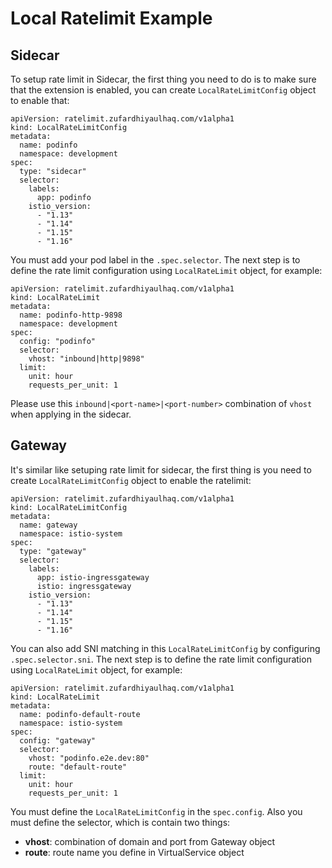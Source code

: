 # Local Ratelimit Example

## Sidecar
To setup rate limit in Sidecar, the first thing you need to do is to make sure that the extension is enabled, you can create `LocalRateLimitConfig` object to enable that:

```
apiVersion: ratelimit.zufardhiyaulhaq.com/v1alpha1
kind: LocalRateLimitConfig
metadata:
  name: podinfo
  namespace: development
spec:
  type: "sidecar"
  selector:
    labels:
      app: podinfo
    istio_version:
      - "1.13"
      - "1.14"
      - "1.15"
      - "1.16"
```

You must add your pod label in the `.spec.selector`. The next step is to define the rate limit configuration using `LocalRateLimit` object, for example:

```
apiVersion: ratelimit.zufardhiyaulhaq.com/v1alpha1
kind: LocalRateLimit
metadata:
  name: podinfo-http-9898
  namespace: development
spec:
  config: "podinfo"
  selector:
    vhost: "inbound|http|9898"
  limit:
    unit: hour
    requests_per_unit: 1
```

Please use this `inbound|<port-name>|<port-number>` combination of `vhost` when applying in the sidecar.

## Gateway
It's similar like setuping rate limit for sidecar, the first thing is you need to create `LocalRateLimitConfig` object to enable the ratelimit:

```
apiVersion: ratelimit.zufardhiyaulhaq.com/v1alpha1
kind: LocalRateLimitConfig
metadata:
  name: gateway
  namespace: istio-system
spec:
  type: "gateway"
  selector:
    labels:
      app: istio-ingressgateway
      istio: ingressgateway
    istio_version:
      - "1.13"
      - "1.14"
      - "1.15"
      - "1.16"
```

You can also add SNI matching in this `LocalRateLimitConfig` by configuring `.spec.selector.sni`. The next step is to define the rate limit configuration using `LocalRateLimit` object, for example:

```
apiVersion: ratelimit.zufardhiyaulhaq.com/v1alpha1
kind: LocalRateLimit
metadata:
  name: podinfo-default-route
  namespace: istio-system
spec:
  config: "gateway"
  selector:
    vhost: "podinfo.e2e.dev:80"
    route: "default-route"
  limit:
    unit: hour
    requests_per_unit: 1
```

You must define the `LocalRateLimitConfig` in the `spec.config`. Also you must define the selector, which is contain two things:
- **vhost**: combination of domain and port from Gateway object
- **route**: route name you define in VirtualService object
